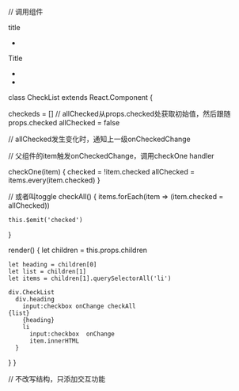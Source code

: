// 调用组件
<CheckList>
  <div>title</div>
  <ul>
    <li></li>
  </ul>
</CheckList>


<CheckList>
  <div>Title</div>
  <ul>
    <li>
      <CheckList checked />
    </li>
    <li>
      <CheckList/>
    </li>
  </ul>

</CheckList>

class CheckList extends React.Component {


  checkeds = []
  // allChecked从props.checked处获取初始值，然后跟随props.checked
  allChecked = false

  // allChecked发生变化时，通知上一级onCheckedChange


  // 父组件的item触发onCheckedChange，调用checkOne handler

  checkOne(item) {
    checked = !item.checked
    allChecked = items.every(item.checked)
  }

  // 或者叫toggle
  checkAll() {
    items.forEach(item => (item.checked = allChecked))

    this.$emit('checked')
  }

  render() {
    let children = this.props.children

    let heading = children[0]
    let list = children[1]
    let items = children[1].querySelectorAll('li')

    div.CheckList
      div.heading
        input:checkbox onChange checkAll
    {list}
        {heading}
        li
          input:checkbox  onChange
          item.innerHTML
      }
  }
}

// 不改写结构，只添加交互功能



